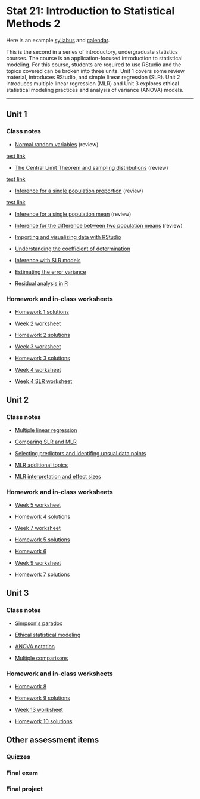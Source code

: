 # Stat 21: Introduction to Statistical Methods 2

Here is an example [syllabus](https://dr-suz.github.io/Stat21/Stat21_S22/S22-Syllabus.pdf) and [calendar](https://dr-suz.github.io/Stat21/Stat21_S22/S22-Student-Calendar.pdf). 

This is the second in a series of introductory, undergraduate statistics courses. The course is an application-focused introduction to statistical modeling. For this course, students are required to use RStudio and the topics covered can be broken into three units. Unit 1 covers some review material, introduces RStudio, and simple linear regression (SLR). Unit 2 introduces multiple linear regression (MLR) and Unit 3 explores ethical statistical modeling practices and analysis of variance (ANOVA) models.

  
***

## Unit 1

### Class notes 

* [Normal random variables](https://dr-suz.github.io/Stat21/Stat21_S22/Weekly-lessons-and-assignments/Week2/week2-1.html) (review) 

[test link](https://dr-suz.github.io/Stat21/Stat21_S22/Weekly-lessons-and-assignments/Week2/week2-1.html)

* [The Central Limit Theorem and sampling distributions](https://dr-suz.github.io/Stat21/Stat21_S22/Weekly-lessons-and-assignments/Week2/week2-2.html) (review)

[test link](https://dr-suz.github.io/Stat21/Stat21_S22/Weekly-lessons-and-assignments/Week2/week2-2.html)

* [Inference for a single population proportion](https://dr-suz.github.io/Stat21/Stat21_S22/Weekly-lessons-and-assignments/Week2/week2-3.html) (review)

[test link](https://dr-suz.github.io/Stat21/Stat21_S22/Weekly-lessons-and-assignments/Week2/week2-3.html)

* [Inference for a single population mean](https://dr-suz.github.io/Stat21/Stat21_S22/Weekly-lessons-and-assignments/Week3/week3-1.html) (review)

* [Inference for the difference between two population means](https://dr-suz.github.io/Stat21/Stat21_S22/Weekly-lessons-and-assignments/Week3/week3-2.html) (review)

* [Importing and visualizing data with RStudio](https://dr-suz.github.io/Stat21/Stat21_S22/Weekly-lessons-and-assignments/Week3/week3-3.html)

* [Understanding the coefficient of determination](https://dr-suz.github.io/Stat21/week9-part3.html)

* [Inference with SLR models](https://dr-suz.github.io/Stat21/Stat21_S22/Weekly-lessons-and-assignments/Week4/Copy-of-week9-part1.html)

* [Estimating the error variance](https://dr-suz.github.io/Stat21/Stat21_S22/Weekly-lessons-and-assignments/Week4/Copy-of-week9-part2.html)

* [Residual analysis in R](https://dr-suz.github.io/Stat21/Stat21_S22/Weekly-lessons-and-assignments/Week8/error_simulations.html)

### Homework and in-class worksheets

* [Homework 1 solutions](https://dr-suz.github.io/Stat21/Stat21_S22/Weekly-lessons-and-assignments/Week2-virtual/HW1_week2_solns.pdf)

* [Week 2 worksheet](https://dr-suz.github.io/Stat21/Stat21_S22/Weekly-lessons-and-assignments/Week2-virtual/Week2-Worksheet.pdf)

* [Homework 2 solutions](https://dr-suz.github.io/Stat21/Stat21_S22/Weekly-lessons-and-assignments/Week3/HW2_week3_solns.html)

* [Week 3 worksheet](https://dr-suz.github.io/Stat21/Stat21_S22/Weekly-lessons-and-assignments/Week3/worksheet.pdf)

* [Homework 3 solutions](https://dr-suz.github.io/Stat21/Stat21_S22/Weekly-lessons-and-assignments/Week4/HW3_week4_solns.pdf)

* [Week 4 worksheet](https://dr-suz.github.io/Stat21/Stat21_S22/Weekly-lessons-and-assignments/Week4/worksheet4_solns.html)

* [Week 4 SLR worksheet](https://dr-suz.github.io/Stat21/Stat21_S22/Weekly-lessons-and-assignments/Week4/Copy-of-class14-solns.html)




## Unit 2  

### Class notes 

* [Multiple linear regression](https://dr-suz.github.io/Stat21/Stat21_S22/Weekly-lessons-and-assignments/Week5/week5-1.html)

* [Comparing SLR and MLR](https://dr-suz.github.io/Stat21/Stat21_S22/Weekly-lessons-and-assignments/Week6/week6-1.html)

* [Selecting predictors and identifing unsual data points](https://dr-suz.github.io/Stat21/Stat21_S22/Weekly-lessons-and-assignments/Week8/Ch4.html)

* [MLR additional topics](https://dr-suz.github.io/Stat21/Stat21_S22/Weekly-lessons-and-assignments/Week9/MLR-additional-topics.html)

* [MLR interpretation and effect sizes](https://dr-suz.github.io/Stat21/Stat21_S22/Weekly-lessons-and-assignments/Week9/MLR-interpretation.html)

### Homework and in-class worksheets

* [Week 5 worksheet](https://dr-suz.github.io/Stat21/Stat21_S22/Weekly-lessons-and-assignments/Week5/worksheet-week5.html)

* [Homework 4 solutions](https://dr-suz.github.io/Stat21/Stat21_S22/Weekly-lessons-and-assignments/Week6/HW4_week6_solns.pdf)

* [Week 7 worksheet](https://dr-suz.github.io/Stat21/Stat21_S22/Weekly-lessons-and-assignments/Week7/worksheet-week7.html)

* [Homework 5 solutions](https://dr-suz.github.io/Stat21/Stat21_S22/Weekly-lessons-and-assignments/Week7/HW5_week7_solns.pdf)

* [Homework 6](https://dr-suz.github.io/Stat21/Stat21_S22/Weekly-lessons-and-assignments/Week8/HW6_week8.pdf)

* [Week 9 worksheet](https://dr-suz.github.io/Stat21/Stat21_S22/Weekly-lessons-and-assignments/Week9/worksheet-week9.html)

* [Homework 7 solutions](https://dr-suz.github.io/Stat21/Stat21_S22/Weekly-lessons-and-assignments/Week9/HW7_week9_solns.pdf)




## Unit 3 
 
### Class notes  

* [Simpson's paradox](https://dr-suz.github.io/Stat21/week8-part1.html)

* [Ethical statistical modeling](https://dr-suz.github.io/Stat21/Stat21_S22/Weekly-lessons-and-assignments/Week11/ethical-stats.html)

* [ANOVA notation](https://dr-suz.github.io/Stat21/Stat21_S22/Weekly-lessons-and-assignments/Week13/anova_notation.pdf)

* [Multiple comparisons](https://dr-suz.github.io/Stat21/Stat21_S22/Weekly-lessons-and-assignments/Week13/multiple_comparisons.html)

### Homework and in-class worksheets

* [Homework 8](https://dr-suz.github.io/Stat21/Stat21_S22/Weekly-lessons-and-assignments/Week11/HW8.pdf)

* [Homework 9 solutions](https://dr-suz.github.io/Stat21/Stat21_S22/Weekly-lessons-and-assignments/Week12/HW9_week12_soln.pdf)

* [Week 13 worksheet](https://dr-suz.github.io/Stat21/Stat21_S22/Weekly-lessons-and-assignments/Week13/worksheet-week13-solved.html)

* [Homework 10 solutions](https://dr-suz.github.io/Stat21/Stat21_S22/Weekly-lessons-and-assignments/Week13/HW10_week13_solns.pdf)





## Other assessment items

### Quizzes


### Final exam


### Final project 








